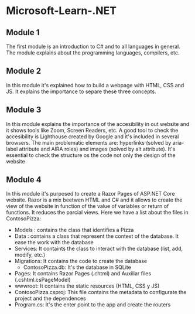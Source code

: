 # Microsoft-Learn-.NET


## Module 1

The first module is an introduction to C# and to all languages in general. The module explains about the programming languages, compilers, etc.

## Module 2

In this module it's explained how to build a webpage with HTML, CSS and JS. It explains the importance to separe these three concepts. 

## Module 3

In this module explains the importance of the accesibility in out website and it shows tools like Zoom, Screen Readers, etc. A good tool to check the accesibility is Lighthouse created by Google and it's included in several browsers. The main problematic elements are: hyperlinks (solved by aria-label attribute and AIRA roles) and images (solved by alt attribute). It's essential to check the structure os the code not only the design of the website

## Module 4

In this module it's purposed to create a Razor Pages of ASP.NET Core website. Razor is a mix beetwen HTML and C# and it allows to create the view of the website in function of the value of variables or return of functions. It reduces the parcial views. Here we have a list about the files in ContosoPizza:

- Models : contains the class that identifies a Pizza
- Data : contains a class that represent the context of the database. It ease the work with the database
- Services: It containts the class to interact with the database (list, add, modify, etc.)
- Migrations: It contains the code to create the database
    - ContosoPizza.db: It's the database in SQLite
- Pages: It contains Razor Pages (.chtml) and Auxiliar files (.cshtml.csPageModel)
- wwwroot: It contains the static resources (HTML, CSS y JS)
- ContosoPizza.csproj: This file contains the metadata to configurate the project and the dependences
- Program.cs: It's the enter point to the app and create the routers


